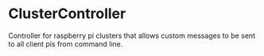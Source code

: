 # ClusterController
 Controller for raspberry pi clusters that allows custom messages to be sent to all client pis from command line.

